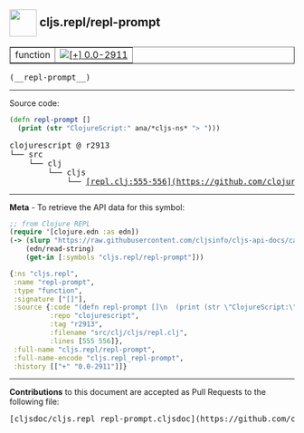 ## <img width="48px" valign="middle" src="http://i.imgur.com/Hi20huC.png"> cljs.repl/repl-prompt

 <table border="1">
<tr>

<td>function</td>
<td><a href="https://github.com/cljsinfo/cljs-api-docs/tree/0.0-2911"><img valign="middle" alt="[+] 0.0-2911" src="https://img.shields.io/badge/+-0.0--2911-lightgrey.svg"></a> </td>
</tr>
</table>

 <samp>
(__repl-prompt__)<br>
</samp>

---





Source code:

```clj
(defn repl-prompt []
  (print (str "ClojureScript:" ana/*cljs-ns* "> ")))
```

 <pre>
clojurescript @ r2913
└── src
    └── clj
        └── cljs
            └── <ins>[repl.clj:555-556](https://github.com/clojure/clojurescript/blob/r2913/src/clj/cljs/repl.clj#L555-L556)</ins>
</pre>


---

__Meta__ - To retrieve the API data for this symbol:

```clj
;; from Clojure REPL
(require '[clojure.edn :as edn])
(-> (slurp "https://raw.githubusercontent.com/cljsinfo/cljs-api-docs/catalog/cljs-api.edn")
    (edn/read-string)
    (get-in [:symbols "cljs.repl/repl-prompt"]))
```

```clj
{:ns "cljs.repl",
 :name "repl-prompt",
 :type "function",
 :signature ["[]"],
 :source {:code "(defn repl-prompt []\n  (print (str \"ClojureScript:\" ana/*cljs-ns* \"> \")))",
          :repo "clojurescript",
          :tag "r2913",
          :filename "src/clj/cljs/repl.clj",
          :lines [555 556]},
 :full-name "cljs.repl/repl-prompt",
 :full-name-encode "cljs.repl_repl-prompt",
 :history [["+" "0.0-2911"]]}

```

---

__Contributions__ to this document are accepted as Pull Requests to the following file:

 <pre>
[cljsdoc/cljs.repl_repl-prompt.cljsdoc](https://github.com/cljsinfo/cljs-api-docs/blob/master/cljsdoc/cljs.repl_repl-prompt.cljsdoc)
</pre>


